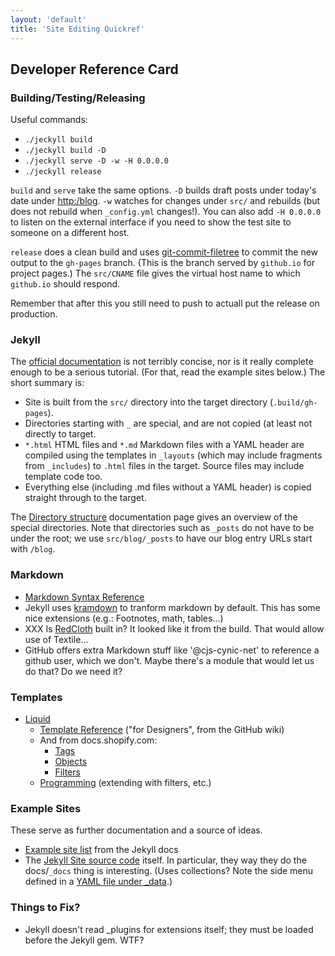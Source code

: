 ```yaml
---
layout: 'default'
title: 'Site Editing Quickref'
---
```


<h2 class='page-title'>Developer Reference Card</h2>

### Building/Testing/Releasing

Useful commands:

* `./jeckyll build`
* `./jeckyll build -D`
* `./jeckyll serve -D -w -H 0.0.0.0`
* `./jeckyll release`

`build` and `serve` take the same options. `-D` builds draft posts under
today's date under <http:/blog>. `-w` watches for changes under `src/`
and rebuilds (but does not rebuild when `_config.yml` changes!). You can
also add `-H 0.0.0.0` to listen on the external interface if you need to
show the test site to someone on a different host.

`release` does a clean build and uses [git-commit-filetree] to commit
the new output to the `gh-pages` branch. (This is the branch served by
`github.io` for project pages.) The `src/CNAME` file gives the virtual
host name to which `github.io` should respond.

Remember that after this you still need to push to actuall put the
release on production.

[git-commit-filetree]: https://github.com/cjs-cynic-net/git-commit-filetree


### Jekyll

The [official documentation][jd] is not terribly concise, nor is it
really complete enough to be a serious tutorial. (For that, read the
example sites below.) The short summary is:

* Site is built from the `src/` directory into the
  target directory (`.build/gh-pages`).
* Directories starting with `_` are special, and are not copied (at
  least not directly to target.
* `*.html` HTML files and `*.md` Markdown files with a YAML header are
  compiled using the templates in `_layouts` (which may include fragments
  from `_includes`) to `.html` files in the target. Source files may
  include template code too.
* Everything else (including .md files without a YAML header) is
  copied straight through to the target.

The [Directory structure][jds] documentation page gives an overview of
the special directories. Note that directories such as `_posts` do not
have to be under the root; we use `src/blog/_posts` to have our blog
entry URLs start with `/blog`.

[jd]: http://jekyllrb.com/docs/home/
[jds]: http://jekyllrb.com/docs/structure/


### Markdown

* [Markdown Syntax Reference][msr]
* Jekyll uses [kramdown] to tranform markdown by default. This has some
  nice extensions (e.g.: Footnotes, math, tables...)
* XXX Is [RedCloth] built in? It looked like it from the build. That would
  allow use of Textile...
* GitHub offers extra Markdown stuff like '@cjs-cynic-net' to reference
  a github user, which we don't. Maybe there's a module that would let
  us do that? Do we need it?

[msr]: https://daringfireball.net/projects/markdown/syntax
[RedCloth]: http://redcloth.org
[kramdown]: http://kramdown.gettalong.org/syntax.html


### Templates

* [Liquid](https://github.com/Shopify/liquid/wiki)
  * [Template Reference][lfd] ("for Designers", from the GitHub wiki)
  * And from docs.shopify.com:
    * [Tags](https://docs.shopify.com/themes/liquid-documentation/tags)
    * [Objects](https://docs.shopify.com/themes/liquid-documentation/objects)
    * [Filters](https://docs.shopify.com/themes/liquid-documentation/filters)
  * [Programming][lfp] (extending with filters, etc.)

[lfd]: https://github.com/Shopify/liquid/wiki/Liquid-for-Designers
[lfp]: https://github.com/Shopify/liquid/wiki/Liquid-for-Programmers


### Example Sites

These serve as further documentation and a source of ideas.

* [Example site list](http://jekyllrb.com/docs/sites/) from the Jekyll docs
* The [Jekyll Site source code][jssc] itself. In particular, they way they
  do the docs/`_docs` thing is interesting. (Uses collections? Note the
  side menu defined in a [YAML file under _data][jssc-sm].)

[jssc]: https://github.com/jekyll/jekyll/tree/master/site/
[jssc-sm]: https://github.com/jekyll/jekyll/blob/master/site/_data/docs.yml


### Things to Fix?

* Jekyll doesn't read _plugins for extensions itself; they must be loaded
  before the Jekyll gem. WTF?
